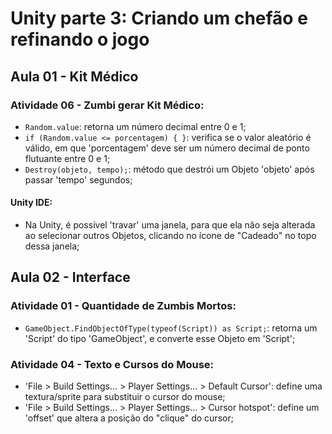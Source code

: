 # Unity parte 3: Criando um chefão e refinando o jogo

## Aula 01 - Kit Médico

### Atividade 06 - Zumbi gerar Kit Médico:

- `Random.value`: retorna um número decimal entre 0 e 1;
- `if (Random.value <= porcentagem) { }`: verifica se o valor aleatório é válido, em que 'porcentagem' deve ser um número decimal de ponto flutuante entre 0 e 1;
- `Destroy(objeto, tempo);`: método que destrói um Objeto 'objeto' após passar 'tempo' segundos;

#### Unity IDE:

- Na Unity, é possível 'travar' uma janela, para que ela não seja alterada ao selecionar outros Objetos, clicando no ícone de "Cadeado" no topo dessa janela;


## Aula 02 - Interface

### Atividade 01 - Quantidade de Zumbis Mortos:

- `GameObject.FindObjectOfType(typeof(Script)) as Script;`: retorna um 'Script' do tipo 'GameObject', e converte esse Objeto em 'Script';

### Atividade 04 - Texto e Cursos do Mouse:

- 'File > Build Settings... > Player Settings... > Default Cursor': define uma textura/sprite para substituir o cursor do mouse;
- 'File > Build Settings... > Player Settings... > Cursor hotspot': define um 'offset' que altera a posição do "clique" do cursor;
